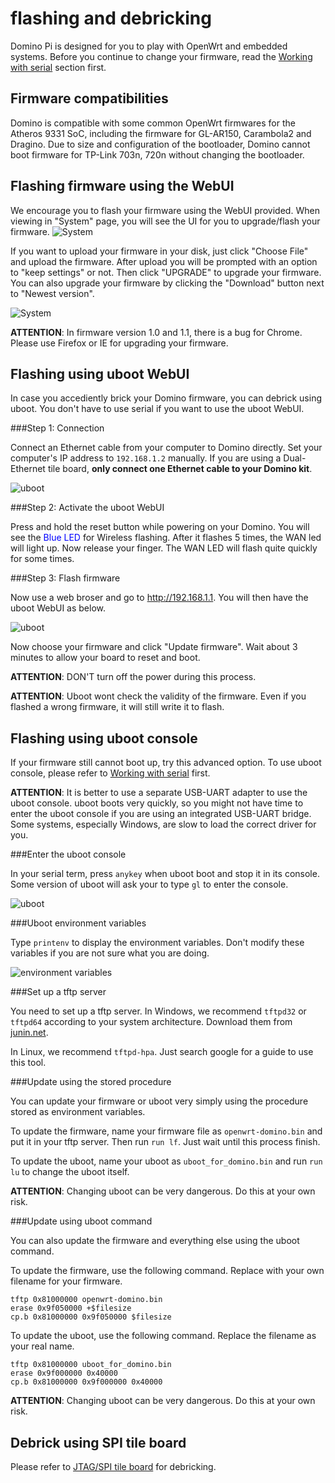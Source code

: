 flashing and debricking
==============================

Domino Pi is designed for you to play with OpenWrt and embedded systems. Before you continue to change your firmware, read the [Working with serial](../serial/) section first.


Firmware compatibilities
------------------------------

Domino is compatible with some common OpenWrt firmwares for the Atheros 9331 SoC, including the firmware for GL-AR150, Carambola2 and Dragino. Due to size and configuration of the bootloader, Domino cannot boot firmware for TP-Link 703n, 720n without changing the bootloader.


Flashing firmware using the WebUI
------------------------------

We encourage you to flash your firmware using the WebUI provided. When viewing in "System" page, you will see the UI for you to upgrade/flash your firmware. 
![System](https://static.gl-inet.com/docs/en/2.x/domino/pi/src/system.jpg)

If you want to upload your firmware in your disk, just click "Choose File" and upload the firmware. After upload you will be prompted with an option to "keep settings" or not. Then click "UPGRADE" to upgrade your firmware. You can also upgrade your firmware by clicking the "Download" button next to "Newest version". 

![System](https://static.gl-inet.com/docs/en/2.x/domino/pi/src/upgrade.jpg)

**ATTENTION**: In firmware version 1.0 and 1.1, there is a bug for Chrome. Please use Firefox or IE for upgrading your firmware.


Flashing using uboot WebUI
------------------------------

In case you accediently brick your Domino firmware, you can debrick using uboot. You don't have to use serial if you want to use the uboot WebUI.

###Step 1: Connection

Connect an Ethernet cable from your computer to Domino directly. Set your computer's IP address to `192.168.1.2` manually. If you are using a Dual-Ethernet tile board, **only connect one Ethernet cable to your Domino kit**. 

![uboot](https://static.gl-inet.com/docs/en/2.x/domino/pi/src/pi-powerup.jpg)

###Step 2: Activate the uboot WebUI

Press and hold the reset button while powering on your Domino. You will see the <font color=blue>Blue LED</font> for Wireless flashing. After it flashes 5 times, the WAN led will light up. Now release your finger. The WAN LED will flash quite quickly for some times.

###Step 3: Flash firmware

Now use a web broser and go to http://192.168.1.1. You will then have the uboot WebUI as below.

![uboot](https://static.gl-inet.com/docs/en/2.x/domino/pi/src/uboot.jpg)

Now choose your firmware and click "Update firmware". Wait about 3 minutes to allow your board to reset and boot.

**ATTENTION**: DON'T turn off the power during this process.

**ATTENTION**: Uboot wont check the validity of the firmware. Even if you flashed a wrong firmware, it will still write it to flash.


Flashing using uboot console
------------------------------

If your firmware still cannot boot up, try this advanced option. To use uboot console, please refer to [Working with serial](../serial/) first. 

**ATTENTION**: It is better to use a separate USB-UART adapter to use the uboot console. uboot boots very quickly, so you might not have time to enter the uboot console if you are using an integrated USB-UART bridge. Some systems, especially Windows, are slow to load the correct driver for you.

###Enter the uboot console

In your serial term, press `anykey` when uboot boot and stop it in its console. Some version of uboot will ask your to type `gl` to enter the console.

![uboot](https://static.gl-inet.com/docs/en/2.x/domino/pi/src/uboot_console.jpg)

###Uboot environment variables

Type `printenv` to display the environment variables. Don't modify these variables if you are not sure what you are doing.

![environment variables](https://static.gl-inet.com/docs/en/2.x/domino/pi/src/environments.jpg)

###Set up a tftp server

You need to set up a tftp server. In Windows, we recommend `tftpd32` or `tftpd64` according to your system architecture. Download them from [junin.net](http://www.jounin.net/tftpd32_download.html).

In Linux, we recommend `tftpd-hpa`. Just search google for a guide to use this tool. 

###Update using the stored procedure

You can update your firmware or uboot very simply using the procedure stored as environment variables.

To update the firmware, name your firmware file as `openwrt-domino.bin` and put it in your tftp server. Then run `run lf`. Just wait until this process finish.

To update the uboot, name your uboot as `uboot_for_domino.bin` and run `run lu` to change the uboot itself.

**ATTENTION**: Changing uboot can be very dangerous. Do this at your own risk.

###Update using uboot command

You can also update the firmware and everything else using the uboot command.

To update the firmware, use the following command. Replace with your own filename for your firmware.

```
tftp 0x81000000 openwrt-domino.bin
erase 0x9f050000 +$filesize
cp.b 0x81000000 0x9f050000 $filesize
```

To update the uboot, use the following command. Replace the filename as your real name.

```
tftp 0x81000000 uboot_for_domino.bin
erase 0x9f000000 0x40000
cp.b 0x81000000 0x9f000000 0x40000
```

**ATTENTION**: Changing uboot can be very dangerous. Do this at your own risk.

Debrick using SPI tile board
------------------------------

Please refer to [JTAG/SPI tile board](spi.md) for debricking.
